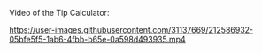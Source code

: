 Video of the Tip Calculator:


https://user-images.githubusercontent.com/31137669/212586932-05bfe5f5-1ab6-4fbb-b65e-0a598d493935.mp4

